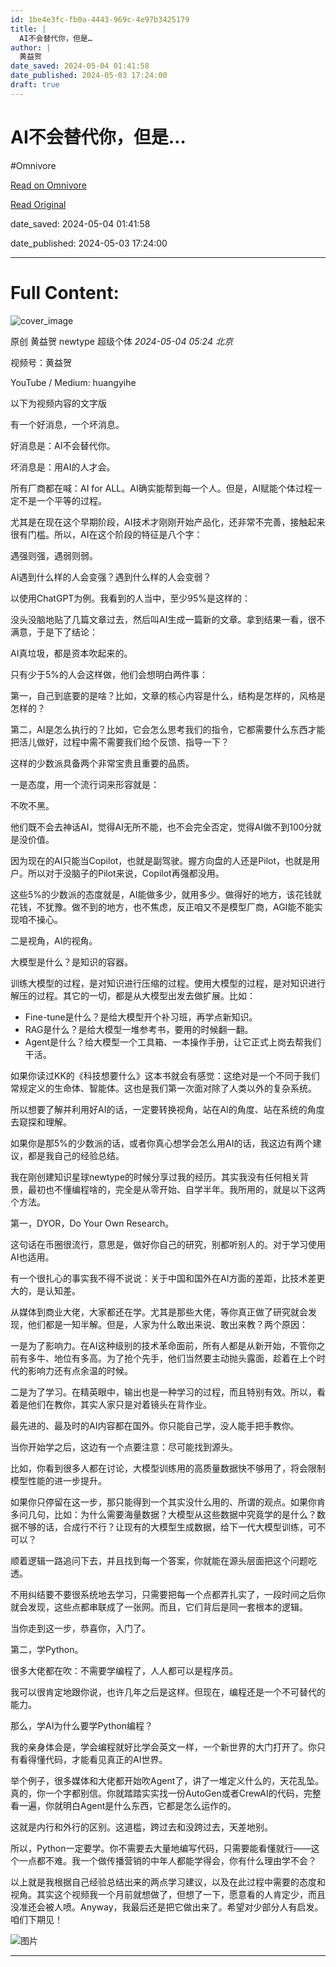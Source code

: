 ```yaml
---
id: 1be4e3fc-fb0a-4443-969c-4e97b3425179
title: |
  AI不会替代你，但是…
author: |
  黄益贺
date_saved: 2024-05-04 01:41:58
date_published: 2024-05-03 17:24:00
draft: true
---
```


# AI不会替代你，但是…
#Omnivore

[Read on Omnivore](https://omnivore.app/me/https-mp-weixin-qq-com-s-pc-au-uly-odj-0-srxa-fy-u-cg-18f421f7e74)

[Read Original](https://mp.weixin.qq.com/s/PC_auUlyOdj0SRXAFyU_Cg)

date_saved: 2024-05-04 01:41:58

date_published: 2024-05-03 17:24:00

--- 

# Full Content: 

![cover_image](https://proxy-prod.omnivore-image-cache.app/0x0,sgrrjTX1dgm_kd2dipPZ-TU99D3IPlt9AwiT-JPcsXr8/https://mmbiz.qpic.cn/sz_mmbiz_jpg/sNQ72bAyJmtmBxwmcq3UWW0skpalicJicmL4mjXcKeCvic6T4wP6tb8SUcFcvWQI5Um37DSqSoaVcSUyiaosTgk7XA/0?wx_fmt=jpeg) 

原创 黄益贺  newtype 超级个体 _2024-05-04 05:24_ _北京_ 

视频号：黄益贺

YouTube / Medium: huangyihe

以下为视频内容的文字版

有一个好消息，一个坏消息。  

好消息是：AI不会替代你。

坏消息是：用AI的人才会。

所有厂商都在喊：AI for ALL。AI确实能帮到每一个人。但是，AI赋能个体过程一定不是一个平等的过程。

尤其是在现在这个早期阶段，AI技术才刚刚开始产品化，还非常不完善，接触起来很有门槛。所以，AI在这个阶段的特征是八个字：

遇强则强，遇弱则弱。

AI遇到什么样的人会变强？遇到什么样的人会变弱？

以使用ChatGPT为例。我看到的人当中，至少95%是这样的：

没头没脑地贴了几篇文章过去，然后叫AI生成一篇新的文章。拿到结果一看，很不满意，于是下了结论：

AI真垃圾，都是资本吹起来的。

只有少于5%的人会这样做，他们会想明白两件事：

第一，自己到底要的是啥？比如，文章的核心内容是什么，结构是怎样的，风格是怎样的？

第二，AI是怎么执行的？比如，它会怎么思考我们的指令，它都需要什么东西才能把活儿做好，过程中需不需要我们给个反馈、指导一下？

这样的少数派具备两个非常宝贵且重要的品质。

一是态度，用一个流行词来形容就是：

不吹不黑。

他们既不会去神话AI，觉得AI无所不能，也不会完全否定，觉得AI做不到100分就是没价值。

因为现在的AI只能当Copilot，也就是副驾驶。握方向盘的人还是Pilot，也就是用户。所以对于没脑子的Pilot来说，Copilot再强都没用。

这些5%的少数派的态度就是，AI能做多少，就用多少。做得好的地方，该花钱就花钱，不犹豫。做不到的地方，也不焦虑，反正咱又不是模型厂商，AGI能不能实现咱不操心。

二是视角，AI的视角。

大模型是什么？是知识的容器。

训练大模型的过程，是对知识进行压缩的过程。使用大模型的过程，是对知识进行解压的过程。其它的一切，都是从大模型出发去做扩展。比如：

* Fine-tune是什么？是给大模型开个补习班，再学点新知识。
* RAG是什么？是给大模型一堆参考书，要用的时候翻一翻。
* Agent是什么？给大模型一个工具箱、一本操作手册，让它正式上岗去帮我们干活。

如果你读过KK的《科技想要什么》这本书就会有感觉：这绝对是一个不同于我们常规定义的生命体、智能体。这也是我们第一次面对除了人类以外的复杂系统。

所以想要了解并利用好AI的话，一定要转换视角，站在AI的角度、站在系统的角度去窥探和理解。

如果你是那5%的少数派的话，或者你真心想学会怎么用AI的话，我这边有两个建议，都是我自己的经验总结。

我在刚创建知识星球newtype的时候分享过我的经历。其实我没有任何相关背景，最初也不懂编程啥的，完全是从零开始、自学半年。我所用的，就是以下这两个方法。

第一，DYOR，Do Your Own Research。

这句话在币圈很流行，意思是，做好你自己的研究，别都听别人的。对于学习使用AI也适用。

有一个很扎心的事实我不得不说说：关于中国和国外在AI方面的差距，比技术差更大的，是认知差。

从媒体到商业大佬，大家都还在学。尤其是那些大佬，等你真正做了研究就会发现，他们都是一知半解。但是，人家为什么敢出来说、敢出来教？两个原因：

一是为了影响力。在AI这种级别的技术革命面前，所有人都是从新开始，不管你之前有多牛、地位有多高。为了抢个先手，他们当然要主动抛头露面，趁着在上个时代的影响力还有点余温的时候。

二是为了学习。在精英眼中，输出也是一种学习的过程，而且特别有效。所以，看着是他们在教你，其实人家只是对着镜头在背作业。

最先进的、最及时的AI内容都在国外。你只能自己学，没人能手把手教你。

当你开始学之后，这边有一个点要注意：尽可能找到源头。

比如，你看到很多人都在讨论，大模型训练用的高质量数据快不够用了，将会限制模型性能的进一步提升。

如果你只停留在这一步，那只能得到一个其实没什么用的、所谓的观点。如果你肯多问几句，比如：为什么需要海量数据？大模型从这些数据中究竟学的是什么？数据不够的话，合成行不行？让现有的大模型生成数据，给下一代大模型训练，可不可以？

顺着逻辑一路追问下去，并且找到每一个答案，你就能在源头层面把这个问题吃透。

不用纠结要不要很系统地去学习，只需要把每一个点都弄扎实了，一段时间之后你就会发现，这些点都串联成了一张网。而且，它们背后是同一套根本的逻辑。

当你走到这一步，恭喜你，入门了。

第二，学Python。

很多大佬都在吹：不需要学编程了，人人都可以是程序员。

我可以很肯定地跟你说，也许几年之后是这样。但现在，编程还是一个不可替代的能力。

那么，学AI为什么要学Python编程？

我的亲身体会是，学会编程就好比学会英文一样，一个新世界的大门打开了。你只有看得懂代码，才能看见真正的AI世界。

举个例子，很多媒体和大佬都开始吹Agent了，讲了一堆定义什么的，天花乱坠。真的，你一个字都别信。你就踏踏实实找一份AutoGen或者CrewAI的代码，完整看一遍，你就明白Agent是什么东西，它都是怎么运作的。

这就是内行和外行的区别。这道槛，跨过去和没跨过去，天差地别。

所以，Python一定要学。你不需要去大量地编写代码，只需要能看懂就行——这个一点都不难。我一个做传播营销的中年人都能学得会，你有什么理由学不会？

以上就是我根据自己经验总结出来的两点学习建议，以及在此过程中需要的态度和视角。其实这个视频我一个月前就想做了，但想了一下，愿意看的人肯定少，而且没准还会被人喷。Anyway，我最后还是把它做出来了。希望对少部分人有启发。咱们下期见！

![图片](https://proxy-prod.omnivore-image-cache.app/0x0,sbdVmeF04amM-HaneyrNTi-gjTgSXc4BKPWKC6iBIaBo/https://mmbiz.qpic.cn/sz_mmbiz_jpg/sNQ72bAyJmtmBxwmcq3UWW0skpalicJicmkx4wP0ERE3aBs6QIM0JKEqbqflKmtNTibiaxwtX1EqN4yNEibd5vAH2RA/640?wx_fmt=jpeg&from=appmsg)

---


